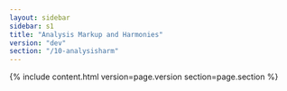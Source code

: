 ```yaml
---
layout: sidebar
sidebar: s1
title: "Analysis Markup and Harmonies"
version: "dev"
section: "/10-analysisharm"
---
```

{% include content.html version=page.version section=page.section %}
